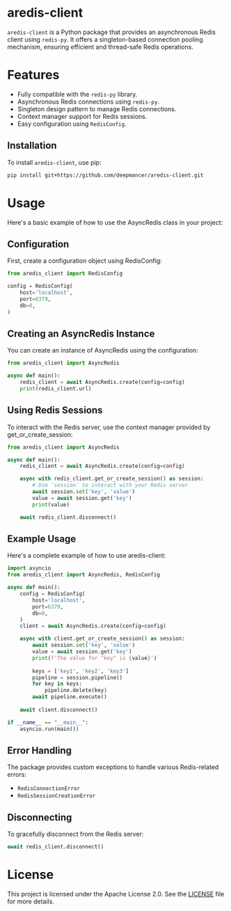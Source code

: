 # aredis-client

`aredis-client` is a Python package that provides an asynchronous Redis client using `redis-py`. It offers a singleton-based connection pooling mechanism, ensuring efficient and thread-safe Redis operations.

# Features
- Fully compatible with the `redis-py` library.
- Asynchronous Redis connections using `redis-py`.
- Singleton design pattern to manage Redis connections.
- Context manager support for Redis sessions.
- Easy configuration using `RedisConfig`.

## Installation

To install `aredis-client`, use pip:

```sh
pip install git+https://github.com/deepmancer/aredis-client.git
```

# Usage
Here's a basic example of how to use the AsyncRedis class in your project:

## Configuration
First, create a configuration object using RedisConfig:

```python
from aredis_client import RedisConfig

config = RedisConfig(
    host='localhost',
    port=6379,
    db=0,
)
```
## Creating an AsyncRedis Instance
You can create an instance of AsyncRedis using the configuration:

```python
from aredis_client import AsyncRedis

async def main():
    redis_client = await AsyncRedis.create(config=config)
    print(redis_client.url)
```

## Using Redis Sessions
To interact with the Redis server, use the context manager provided by get_or_create_session:

```python
from aredis_client import AsyncRedis

async def main():
    redis_client = await AsyncRedis.create(config=config)

    async with redis_client.get_or_create_session() as session:
        # Use `session` to interact with your Redis server
        await session.set('key', 'value')
        value = await session.get('key')
        print(value)

    await redis_client.disconnect()
```

## Example Usage
Here's a complete example of how to use aredis-client:

```python
import asyncio
from aredis_client import AsyncRedis, RedisConfig

async def main():
    config = RedisConfig(
        host='localhost',
        port=6379,
        db=0,
    )
    client = await AsyncRedis.create(config=config)

    async with client.get_or_create_session() as session:
        await session.set('key', 'value')
        value = await session.get('key')
        print(f'The value for "key" is {value}')
        
        keys = ['key1', 'key2', 'key3']
        pipeline = session.pipeline()
        for key in keys:
            pipeline.delete(key)
        await pipeline.execute()
        
    await client.disconnect()

if __name__ == "__main__":
    asyncio.run(main())
```

## Error Handling
The package provides custom exceptions to handle various Redis-related errors:

- `RedisConnectionError`
- `RedisSessionCreationError`

## Disconnecting
To gracefully disconnect from the Redis server:

```python
await redis_client.disconnect()
```

# License
This project is licensed under the Apache License 2.0. See the [LICENSE](https://github.com/deepmancer/aredis-client/blob/main/LICENSE) file for more details.
